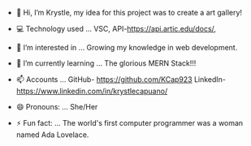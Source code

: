 - 👋 Hi, I’m Krystle, my idea for this project was to create a art gallery! 

- 💻 Technology used ... VSC, API-https://api.artic.edu/docs/, 

- 👀 I’m interested in ... Growing my knowledge in web development. 

- 🌱 I’m currently learning ... The glorious MERN Stack!!! 

- 📫 Accounts ... GitHub- https://github.com/KCap923 LinkedIn- https://www.linkedin.com/in/krystlecapuano/

- 😄 Pronouns: ... She/Her 

- ⚡ Fun fact: ... The world's first computer programmer was a woman named Ada Lovelace.